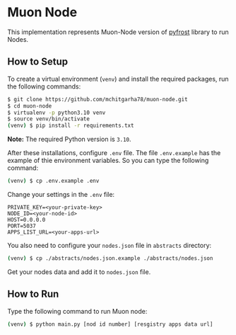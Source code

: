 # Muon Node

This implementation represents Muon-Node version of [pyfrost](https://github.com/SAYaghoubnejad/pyfrost) library to run Nodes.

## How to Setup

To create a virtual environment (`venv`) and install the required packages, run the following commands:

```bash
$ git clone https://github.com/mchitgarha78/muon-node.git 
$ cd muon-node
$ virtualenv -p python3.10 venv
$ source venv/bin/activate
(venv) $ pip install -r requirements.txt
```

**Note:** The required Python version is `3.10`.


After these installations, configure `.env` file. The file `.env.example` has the example of thie environment variables. So you can type the following command:
```bash
(venv) $ cp .env.example .env
```

Change your settings in the `.env` file:
```
PRIVATE_KEY=<your-private-key>
NODE_ID=<your-node-id>
HOST=0.0.0.0
PORT=5037
APPS_LIST_URL=<your-apps-url>
```

You also need to configure your `nodes.json` file in `abstracts` directory:

```bash
(venv) $ cp ./abstracts/nodes.json.example ./abstracts/nodes.json
```

Get your nodes data and add it to `nodes.json` file. 


## How to Run

Type the following command to run Muon node:

```bash
(venv) $ python main.py [nod id number] [resgistry apps data url]
```



